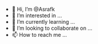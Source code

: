 - 👋 Hi, I’m @Asrafk
- 👀 I’m interested in ...
- 🌱 I’m currently learning ...
- 💞️ I’m looking to collaborate on ...
- 📫 How to reach me ...

<!---
Asrafk/Asrafk is a ✨ special ✨ repository because its `README.md` (this file) appears on your GitHub profile.
You can click the Preview link to take a look at your changes.
--->
